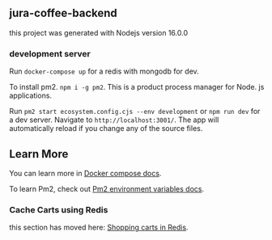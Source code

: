 ## jura-coffee-backend

this project was generated with Nodejs version 16.0.0

### development server
Run `docker-compose up` for a redis with  mongodb for dev.

To install pm2. `npm i -g pm2`. This is a product process manager for Node. js applications.

Run `pm2 start ecosystem.config.cjs --env development` or `npm run dev` for a dev server. Navigate to `http://localhost:3001/`. The app will automatically reload if you change any of the source files.

## Learn More

You can learn more in [Docker compose docs](https://docs.docker.com/compose/gettingstarted/).

To learn Pm2, check out [Pm2 environment variables docs](https://pm2.keymetrics.io/docs/usage/environment/).

### Cache Carts using Redis

this section has moved here: 
[Shopping carts in Redis](https://redis.com/ebook/part-1-getting-started/chapter-2-anatomy-of-a-redis-web-application/2-2-shopping-carts-in-redis/).

